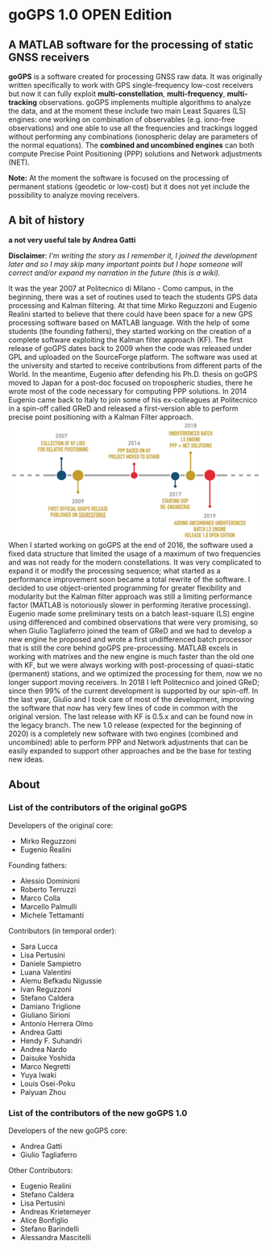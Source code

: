 # goGPS 1.0 OPEN Edition
## A MATLAB software for the processing of static GNSS receivers

**goGPS** is a software created for processing GNSS raw data. It was originally written specifically to work with GPS single-frequency low-cost receivers but now it can fully exploit **multi-constellation**, **multi-frequency**, **multi-tracking** observations. goGPS implements multiple algorithms to analyze the data, and at the moment these include two main Least Squares (LS) engines: one working on combination of observables (e.g. iono-free observations) and one able to use all the frequencies and trackings logged without performing any combinations (ionospheric delay are parameters of the normal equations).
The **combined and uncombined engines** can both compute Precise Point Positioning (PPP) solutions and Network adjustments (NET).

**Note:** At the moment the software is focused on the processing of permanent stations (geodetic or low-cost) but it does not yet include the possibility to analyze moving receivers.

## A bit of history
**a not very useful tale by Andrea Gatti**

**Disclaimer**: _I'm writing the story as I remember it, I joined the development later and so I may skip many important points but I hope someone will correct and/or expand my narration in the future (this is a wiki)._

It was the year 2007 at Politecnico di Milano - Como campus, in the beginning, there was a set of routines used to teach the students GPS data processing and Kalman filtering. At that time Mirko Reguzzoni and Eugenio Realini started to believe that there could have been space for a new GPS processing software based on MATLAB language. With the help of some students (the founding fathers), they started working on the creation of a complete software exploiting the Kalman filter approach (KF). The first release of goGPS dates back to 2009 when the code was released under GPL and uploaded on the SourceForge platform. The software was used at the university and started to receive contributions from different parts of the World. In the meantime, Eugenio after defending his Ph.D. thesis on goGPS moved to Japan for a post-doc focused on tropospheric studies, there he wrote most of the code necessary for computing PPP solutions. In 2014 Eugenio came back to Italy to join some of his ex-colleagues at Politecnico in a spin-off called GReD and released a first-version able to perform precise point positioning with a Kalman Filter approach.
![goGPS_history](https://github.com/goGPS-Project/goGPS_graphics/blob/master/user_manual/goGPS_History.png?raw=true)
When I started working on goGPS at the end of 2016, the software used a fixed data structure that limited the usage of a maximum of two frequencies and was not ready for the modern constellations. It was very complicated to expand it or modify the processing sequence; what started as a performance improvement soon became a total rewrite of the software. I decided to use object-oriented programming for greater flexibility and modularity but the Kalman filter approach was still a limiting performance factor (MATLAB is notoriously slower in performing iterative processing). Eugenio made some preliminary tests on a batch least-square (LS) engine using differenced and combined observations that were very promising, so when Giulio Tagliaferro joined the team of GReD and we had to develop a new engine he proposed and wrote a first undifferenced batch processor that is still the core behind goGPS pre-processing. MATLAB excels in working with matrixes and the new engine is much faster than the old one with KF, but we were always working with post-processing of quasi-static (permanent) stations, and we optimized the processing for them, now we no longer support moving receivers. In 2018 I left Politecnico and joined GReD; since then 99% of the current development is supported by our spin-off. In the last year, Giulio and I took care of most of the development, improving the software that now has very few lines of code in common with the original version. The last release with KF is 0.5.x and can be found now in the legacy branch. The new 1.0 release (expected for the beginning of 2020) is a completely new software with two engines (combined and uncombined) able to perform PPP and Network adjustments that can be easily expanded to support other approaches and be the base for testing new ideas.

## About
### List of the contributors of the original goGPS
Developers of the original core:

* Mirko Reguzzoni
* Eugenio Realini

Founding fathers:

* Alessio Dominioni
* Roberto Terruzzi
* Marco Colla
* Marcello Palmulli
* Michele Tettamanti

Contributors (in temporal order):

* Sara Lucca
* Lisa Pertusini
* Daniele Sampietro
* Luana Valentini
* Alemu Befkadu Nigussie
* Ivan Reguzzoni
* Stefano Caldera
* Damiano Triglione
* Giuliano Sirioni
* Antonio Herrera Olmo
* Andrea Gatti
* Hendy F. Suhandri
* Andrea Nardo
* Daisuke Yoshida
* Marco Negretti
* Yuya Iwaki
* Louis Osei-Poku
* Paiyuan Zhou

### List of the contributors of the new goGPS 1.0
Developers of the new goGPS core:

* Andrea Gatti
* Giulio Tagliaferro

Other Contributors:

* Eugenio Realini
* Stefano Caldera
* Lisa Pertusini
* Andreas Krietemeyer
* Alice Bonfiglio
* Stefano Barindelli
* Alessandra Mascitelli

